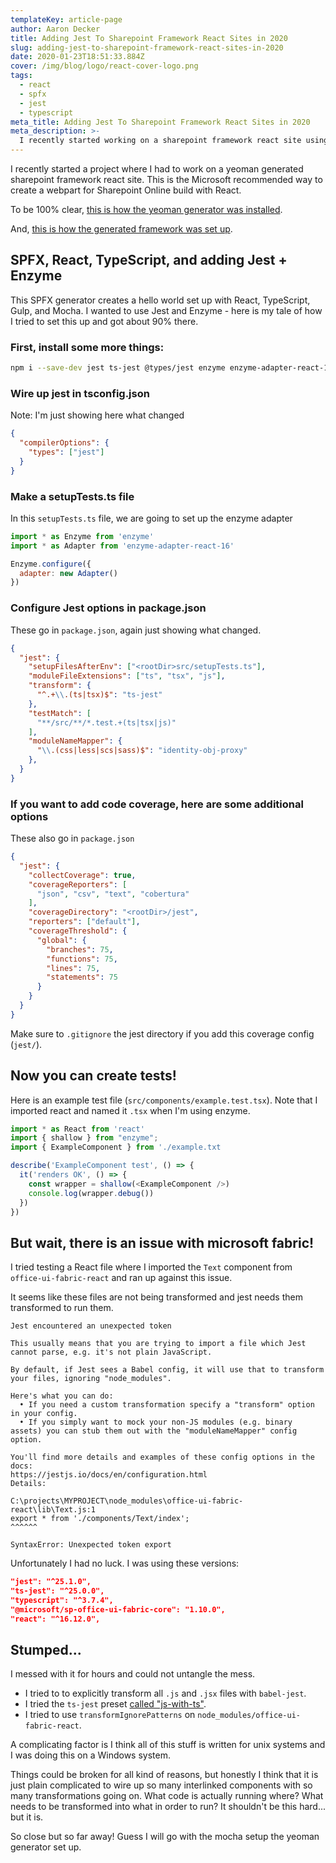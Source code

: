 ```yaml
---
templateKey: article-page
author: Aaron Decker
title: Adding Jest To Sharepoint Framework React Sites in 2020
slug: adding-jest-to-sharepoint-framework-react-sites-in-2020
date: 2020-01-23T18:51:33.884Z
cover: /img/blog/logo/react-cover-logo.png
tags:
  - react
  - spfx
  - jest
  - typescript
meta_title: Adding Jest To Sharepoint Framework React Sites in 2020
meta_description: >-
  I recently started working on a sharepoint framework react site using typescript and I wanted to add Jest tests. Here is how to do it.
---
```


I recently started a project where I had to work on a yeoman generated sharepoint framework react site. This is the Microsoft recommended way to create a webpart for Sharepoint Online build with React. 

To be 100% clear, [this is how the yeoman generator was installed](https://docs.microsoft.com/en-us/sharepoint/dev/spfx/set-up-your-development-environment). 

And, [this is how the generated framework was set up](https://docs.microsoft.com/en-us/sharepoint/dev/spfx/web-parts/get-started/build-a-hello-world-web-part).


## SPFX, React, TypeScript, and adding Jest + Enzyme

This SPFX generator creates a hello world set up with React, TypeScript, Gulp, and Mocha. I wanted to use Jest and Enzyme - here is my tale of how I tried to set this up and got about 90% there. 

### First, install some more things:

```bash
npm i --save-dev jest ts-jest @types/jest enzyme enzyme-adapter-react-16 @types/enzyme identity-obj-proxy
```

### Wire up jest in tsconfig.json

Note: I'm just showing here what changed

```json
{
  "compilerOptions": {
    "types": ["jest"]
  }
}

```

### Make a setupTests.ts file

In this `setupTests.ts` file, we are going to set up the enzyme adapter

```javascript
import * as Enzyme from 'enzyme'
import * as Adapter from 'enzyme-adapter-react-16'

Enzyme.configure({
  adapter: new Adapter()
})
```

### Configure Jest options in package.json

These go in `package.json`, again just showing what changed.

```json
{
  "jest": {
    "setupFilesAfterEnv": ["<rootDir>src/setupTests.ts"],
    "moduleFileExtensions": ["ts", "tsx", "js"],
    "transform": {
      "^.+\\.(ts|tsx)$": "ts-jest"
    },
    "testMatch": [
      "**/src/**/*.test.+(ts|tsx|js)"
    ],
    "moduleNameMapper": {
      "\\.(css|less|scs|sass)$": "identity-obj-proxy"
    },
  }
}

```

### If you want to add code coverage, here are some additional options

These also go in `package.json`

```json
{
  "jest": {
    "collectCoverage": true,
    "coverageReporters": [
      "json", "csv", "text", "cobertura"
    ],
    "coverageDirectory": "<rootDir>/jest",
    "reporters": ["default"],
    "coverageThreshold": {
      "global": {
        "branches": 75,
        "functions": 75,
        "lines": 75,
        "statements": 75
      }
    }
  }
}
```

Make sure to `.gitignore` the jest directory if you add this coverage config (`jest/`).

## Now you can create tests!

Here is an example test file (`src/components/example.test.tsx`). Note that I imported react and named it `.tsx` when I'm using enzyme.

```javascript
import * as React from 'react'
import { shallow } from "enzyme";
import { ExampleComponent } from './example.txt

describe('ExampleComponent test', () => {
  it('renders OK', () => {
    const wrapper = shallow(<ExampleComponent />)
    console.log(wrapper.debug())
  })
})
```

## But wait, there is an issue with microsoft fabric!

I tried testing a React file where I imported the `Text` component from `office-ui-fabric-react` and ran up against this issue. 

It seems like these files are not being transformed and jest needs them transformed to run them. 

```plain
Jest encountered an unexpected token

This usually means that you are trying to import a file which Jest cannot parse, e.g. it's not plain JavaScript.

By default, if Jest sees a Babel config, it will use that to transform your files, ignoring "node_modules".

Here's what you can do:
  • If you need a custom transformation specify a "transform" option in your config.
  • If you simply want to mock your non-JS modules (e.g. binary assets) you can stub them out with the "moduleNameMapper" config option.

You'll find more details and examples of these config options in the docs:
https://jestjs.io/docs/en/configuration.html
Details:

C:\projects\MYPROJECT\node_modules\office-ui-fabric-react\lib\Text.js:1
export * from './components/Text/index';
^^^^^^

SyntaxError: Unexpected token export
```

Unfortunately I had no luck. I was using these versions:

```json
"jest": "^25.1.0",
"ts-jest": "^25.0.0",
"typescript": "^3.7.4",
"@microsoft/sp-office-ui-fabric-core": "1.10.0",
"react": "^16.12.0",
```

## Stumped...

I messed with it for hours and could not untangle the mess. 

- I tried to to explicitly transform all `.js` and `.jsx` files with `babel-jest`. 
- I tried the `ts-jest` preset [called "js-with-ts"](https://kulshekhar.github.io/ts-jest/user/config/). 
- I tried to use `transformIgnorePatterns` on `node_modules/office-ui-fabric-react`.

A complicating factor is I think all of this stuff is written for unix systems and I was doing this on a Windows system. 

Things could be broken for all kind of reasons, but honestly I think that it is just plain complicated to wire up so many interlinked components with so many transformations going on. What code is actually running where? What needs to be transformed into what in order to run? It shouldn't be this hard... but it is. 

So close but so far away! Guess I will go with the mocha setup the yeoman generator set up. 